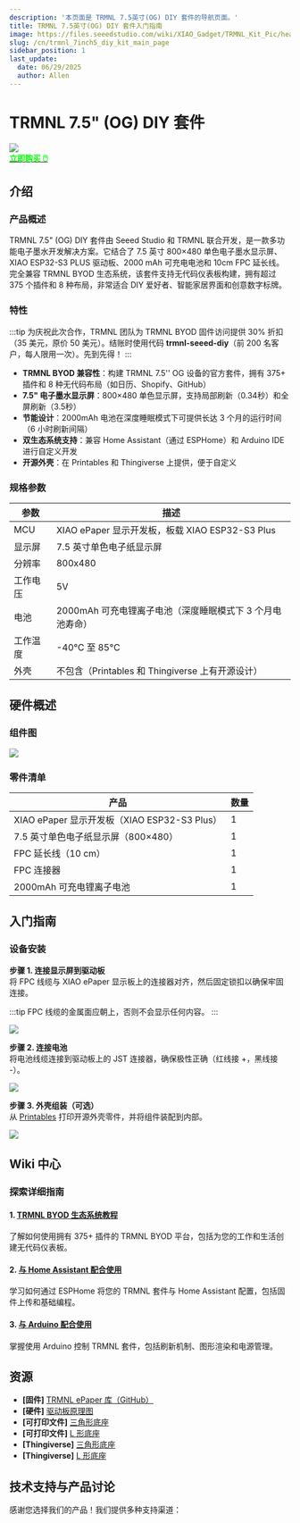 ```yaml
---
description: '本页面是 TRMNL 7.5英寸(OG) DIY 套件的导航页面。'
title: TRMNL 7.5英寸(OG) DIY 套件入门指南
image: https://files.seeedstudio.com/wiki/XIAO_Gadget/TRMNL_Kit_Pic/head.webp
slug: /cn/trmnl_7inch5_diy_kit_main_page
sidebar_position: 1
last_update:
  date: 06/29/2025
  author: Allen
---
```


# TRMNL 7.5" (OG) DIY 套件

<div style={{textAlign:'center'}}><img src="https://files.seeedstudio.com/wiki/XIAO_Gadget/TRMNL_Kit_Pic/head.jpg" style={{width:1000, height:'auto'}}/></div>

<div class="get_one_now_container" style={{textAlign: 'center'}}>
    <a class="get_one_now_item" href="https://www.seeedstudio.com/TRMNL-7-5-Inch-OG-DIY-Kit-p-6481.html">
            <strong><span><font color={'FFFFFF'} size={"4"}> 立即购买 🖱️</font></span></strong>
    </a>
</div>

## 介绍
### 产品概述
TRMNL 7.5" (OG) DIY 套件由 Seeed Studio 和 TRMNL 联合开发，是一款多功能电子墨水开发解决方案。它结合了 7.5 英寸 800×480 单色电子墨水显示屏、XIAO ESP32-S3 PLUS 驱动板、2000 mAh 可充电电池和 10cm FPC 延长线。完全兼容 TRMNL BYOD 生态系统，该套件支持无代码仪表板构建，拥有超过 375 个插件和 8 种布局，非常适合 DIY 爱好者、智能家居界面和创意数字标牌。

### 特性
:::tip
为庆祝此次合作，TRMNL 团队为 TRMNL BYOD 固件访问提供 30% 折扣（35 美元，原价 50 美元）。结账时使用代码 **trmnl-seeed-diy**（前 200 名客户，每人限用一次）。先到先得！
:::

- **TRMNL BYOD 兼容性**：构建 TRMNL 7.5'' OG 设备的官方套件，拥有 375+ 插件和 8 种无代码布局（如日历、Shopify、GitHub）
- **7.5" 电子墨水显示屏**：800×480 单色显示屏，支持局部刷新（0.34秒）和全屏刷新（3.5秒）
- **节能设计**：2000mAh 电池在深度睡眠模式下可提供长达 3 个月的运行时间（6 小时刷新间隔）
- **双生态系统支持**：兼容 Home Assistant（通过 ESPHome）和 Arduino IDE 进行自定义开发
- **开源外壳**：在 Printables 和 Thingiverse 上提供，便于自定义

### 规格参数
| 参数 | 描述 |
| --- | --- |
| MCU | XIAO ePaper 显示开发板，板载 XIAO ESP32-S3 Plus |
| 显示屏 | 7.5 英寸单色电子纸显示屏 |
| 分辨率 | 800x480 |
| 工作电压 | 5V |
| 电池 | 2000mAh 可充电锂离子电池（深度睡眠模式下 3 个月电池寿命） |
| 工作温度 | -40°C 至 85°C |
| 外壳 | 不包含（Printables 和 Thingiverse 上有开源设计） |

## 硬件概述
### 组件图
<div style={{textAlign:'center'}}><img src="https://files.seeedstudio.com/wiki/XIAO_7.5_Epaper_Panel/hardware_components.jpg" style={{width:1000, height:'auto'}}/></div>

### 零件清单
| 产品 | 数量 |
| --- | --- |
| XIAO ePaper 显示开发板（XIAO ESP32-S3 Plus） | 1 |
| 7.5 英寸单色电子纸显示屏（800×480） | 1 |
| FPC 延长线（10 cm） | 1 |
| FPC 连接器 | 1 |
| 2000mAh 可充电锂离子电池 | 1 |

## 入门指南
### 设备安装
**步骤 1. 连接显示屏到驱动板**  
将 FPC 线缆与 XIAO ePaper 显示板上的连接器对齐，然后固定锁扣以确保牢固连接。  

:::tip
FPC 线缆的金属面应朝上，否则不会显示任何内容。
:::

<div style={{textAlign:'center'}}><img src="https://files.seeedstudio.com/wiki/XIAO_Gadget/TRMNL_Kit_Pic/2.jpg" style={{width:600, height:'auto'}}/></div>

**步骤 2. 连接电池**  
将电池线缆连接到驱动板上的 JST 连接器，确保极性正确（红线接 +，黑线接 -）。  

<div style={{textAlign:'center'}}><img src="https://files.seeedstudio.com/wiki/XIAO_Gadget/TRMNL_Kit_Pic/3.jpg" style={{width:600, height:'auto'}}/></div>

**步骤 3. 外壳组装（可选）**  
从 [Printables](https://www.printables.com/) 打印开源外壳零件，并将组件装配到内部。  

<div style={{textAlign:'center'}}><img src="https://files.seeedstudio.com/wiki/XIAO_Gadget/TRMNL_Kit_Pic/4.jpeg" style={{width:600, height:'auto'}}/></div>


## Wiki 中心
### 探索详细指南

#### 1. [TRMNL BYOD 生态系统教程](https://wiki.seeedstudio.com/cn/ogdiy_kit_works_with_trmnl/)

了解如何使用拥有 375+ 插件的 TRMNL BYOD 平台，包括为您的工作和生活创建无代码仪表板。

#### 2. [与 Home Assistant 配合使用](https://wiki.seeedstudio.com/cn/ogdiy_kit_works_with_esphome)

学习如何通过 ESPHome 将您的 TRMNL 套件与 Home Assistant 配置，包括固件上传和基础编程。

#### 3. [与 Arduino 配合使用](https://wiki.seeedstudio.com/cn/ogdiy_kit_works_with_arduino/)

掌握使用 Arduino 控制 TRMNL 套件，包括刷新机制、图形渲染和电源管理。

## 资源
- **[固件]** [TRMNL ePaper 库（GitHub）](https://github.com/Seeed-Projects/Seeed_TRMNL_Eink_Project)   
- **[硬件]** [驱动板原理图](https://files.seeedstudio.com/wiki/XIAO_Gadget/TRMNL_Kit_Pic/XIAO_ePaper_driver_board_sch.pdf)
- **[可打印文件]** [三角形底座](https://www.printables.com/model/1354873)  
- **[可打印文件]** [L 形底座](https://www.printables.com/model/1354879)  
- **[Thingiverse]** [三角形底座](https://www.thingiverse.com/thing:7091094)
- **[Thingiverse]** [L 形底座](https://www.thingiverse.com/thing:7091096)

## 技术支持与产品讨论

感谢您选择我们的产品！我们提供多种支持渠道：

<div class="button_tech_support_container">
<a href="https://forum.seeedstudio.com/" class="button_forum"></a> 
<a href="https://www.seeedstudio.com/contacts" class="button_email"></a>
</div>

<div class="button_tech_support_container">
<a href="https://discord.gg/eWkprNDMU7" class="button_discord"></a> 
<a href="https://github.com/Seeed-Studio/wiki-documents/discussions/69" class="button_discussion"></a>
</div>